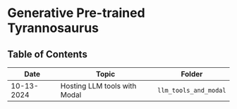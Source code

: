 # Generative Pre-trained Tyrannosaurus

## Table of Contents

| **Date**   | **Topic**                    | **Folder**            |
|------------|------------------------------|-----------------------|
| 10-13-2024 | Hosting LLM tools with Modal | `llm_tools_and_modal` |